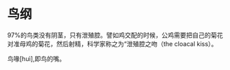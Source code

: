 # 鸟纲

97%的鸟类没有阴茎，只有泄殖腔。譬如鸡交配的时候，公鸡需要把自己的菊花对准母鸡的菊花，然后射精，科学家称之为“泄殖腔之吻（the cloacal kiss）。

鸟喙[huì],即鸟的嘴。